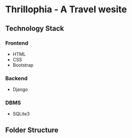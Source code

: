 # Thrillophia - A Travel wesite

## Technology Stack
### Frontend
* HTML
* CSS
* Bootstrap
### Backend
* Django
### DBMS
* SQLite3

## Folder Structure
   
